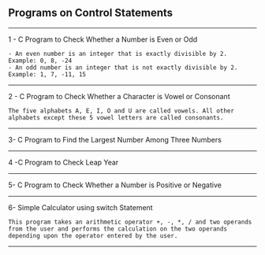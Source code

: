 ## Programs on Control Statements

------------

1 - C Program to Check Whether a Number is Even or Odd

```
- An even number is an integer that is exactly divisible by 2. Example: 0, 8, -24
- An odd number is an integer that is not exactly divisible by 2. Example: 1, 7, -11, 15
```

-------------

2 - C Program to Check Whether a Character is Vowel or Consonant

```
The five alphabets A, E, I, O and U are called vowels. All other alphabets except these 5 vowel letters are called consonants.
```


----------

3- C Program to Find the Largest Number Among Three Numbers

-----------------

4 -C Program to Check Leap Year

--------

5- C Program to Check Whether a Number is Positive or Negative

-------

6- Simple Calculator using switch Statement

```
This program takes an arithmetic operator +, -, *, / and two operands from the user and performs the calculation on the two operands depending upon the operator entered by the user.
```

----

